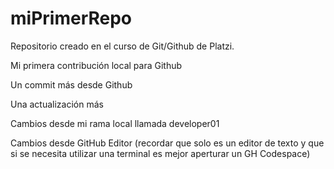 # miPrimerRepo

Repositorio creado en el curso de Git/Github de Platzi.

Mi primera contribución local para Github

Un commit más desde Github

Una actualización más

Cambios desde mi rama local llamada developer01

Cambios desde GitHub Editor (recordar que solo es un editor de texto y que si se necesita utilizar una terminal es mejor aperturar un GH Codespace)
